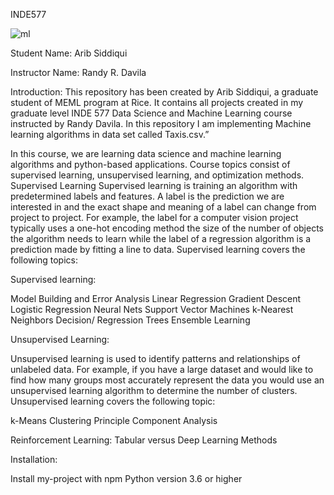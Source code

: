INDE577

![ml](https://user-images.githubusercontent.com/119718873/205537679-1af6e202-9927-453f-9fb3-e371b211d74f.jpeg)


Student Name: Arib Siddiqui

Instructor Name: Randy R. Davila

Introduction:
This repository has been  created by Arib Siddiqui, a graduate student of MEML program at Rice. It contains all projects created in my graduate level INDE 577 Data Science and Machine Learning course instructed by Randy Davila.  In this repository I am implementing Machine learning algorithms in data set called Taxis.csv.”


In this course, we are learning data science and machine learning algorithms and python-based applications. Course topics consist of supervised learning, unsupervised learning, and optimization methods.
Supervised Learning
Supervised learning is training an algorithm with predetermined labels and features. A label is the prediction we are interested in and the exact shape and meaning of a label can change from project to project. For example, the label for a computer vision project typically uses a one-hot encoding method the size of the number of objects the algorithm needs to learn while the label of a regression algorithm is a prediction made by fitting a line to data. Supervised learning covers the following topics:

Supervised learning:

Model Building and Error Analysis
Linear Regression
Gradient Descent
Logistic Regression
Neural Nets
Support Vector Machines
k-Nearest Neighbors
Decision/ Regression Trees
Ensemble Learning

Unsupervised Learning:

Unsupervised learning is used to identify patterns and relationships of unlabeled data. For example, if you have a large dataset and would like to find how many groups most accurately represent the data you would use an unsupervised learning algorithm to determine the number of clusters.  Unsupervised learning covers the following topic:

k-Means Clustering
Principle Component Analysis


Reinforcement Learning:
Tabular versus Deep Learning Methods





Installation:

Install my-project with npm Python version 3.6 or higher
